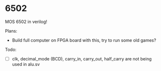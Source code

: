 # 6502

MOS 6502 in verilog!

Plans:
- Build full computer on FPGA board with this, try to run some old games?

Todo:
- [ ] clk, decimal_mode (BCD), carry_in, carry_out, half_carry are not being used in alu.sv
